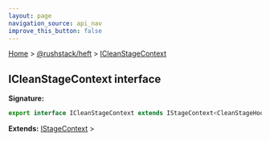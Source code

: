 ```yaml
---
layout: page
navigation_source: api_nav
improve_this_button: false
---
```



[Home](./index.md) &gt; [@rushstack/heft](./heft.md) &gt; [ICleanStageContext](./heft.icleanstagecontext.md)

## ICleanStageContext interface


<b>Signature:</b>

```typescript
export interface ICleanStageContext extends IStageContext<CleanStageHooks, ICleanStageProperties>
```
<b>Extends:</b> [IStageContext](./heft.istagecontext.md) &gt;
